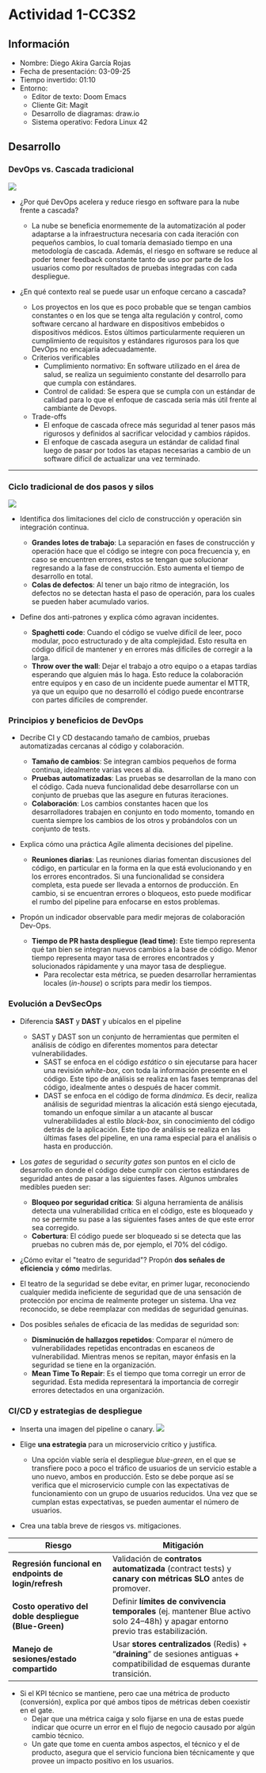 # Actividad 1-CC3S2

## Información

- Nombre: Diego Akira García Rojas
- Fecha de presentación: 03-09-25
- Tiempo invertido: 01:10
- Entorno:
  - Editor de texto: Doom Emacs
  - Cliente Git: Magit
  - Desarrollo de diagramas: draw.io
  - Sistema operativo: Fedora Linux 42

## Desarrollo

### DevOps vs. Cascada tradicional

![](./imagenes/1.png)

- ¿Por qué DevOps acelera y reduce riesgo en software para la nube frente a cascada?
  - La nube se beneficia enormemente de la automatización al poder adaptarse a la infraestructura necesaria con cada iteración con pequeños cambios, lo cual tomaría demasiado tiempo en una metodología de cascada. Además, el riesgo en software se reduce al poder tener feedback constante tanto de uso por parte de los usuarios como por resultados de pruebas integradas con cada despliegue.

- ¿En qué contexto real se puede usar un enfoque cercano a cascada?
  - Los proyectos en los que es poco probable que se tengan cambios constantes o en los que se tenga alta regulación y control, como software cercano al hardware en dispositivos embebidos o dispositivos médicos. Estos últimos particularmente requieren un cumplimiento de requisitos y estándares rigurosos para los que DevOps no encajaría adecuadamente.
  - Criterios verificables
    - Cumplimiento normativo: En software utilizado en el área de salud, se realiza un seguimiento constante del desarrollo para que cumpla con estándares.
    - Control de calidad: Se espera que se cumpla con un estándar de calidad para lo que el enfoque de cascada sería más útil frente al cambiante de Devops.
  - Trade-offs
    - El enfoque de cascada ofrece más seguridad al tener pasos más rigurosos y definidos al sacrificar velocidad y cambios rápidos.
    - El enfoque de cascada asegura un estándar de calidad final luego de pasar por todos las etapas necesarias a cambio de un software difícil de actualizar una vez terminado.

---

### Ciclo tradicional de dos pasos y silos

![](./imagenes/2.png)

- Identifica dos limitaciones del ciclo de construcción y operación sin integración continua.
  - **Grandes lotes de trabajo**: La separación en fases de construcción y operación hace que el código se integre con poca frecuencia y, en caso se encuentren errores, estos se tengan que solucionar regresando a la fase de construcción. Esto aumenta el tiempo de desarrollo en total.
  - **Colas de defectos**: Al tener un bajo ritmo de integración, los defectos no se detectan hasta el paso de operación, para los cuales se pueden haber acumulado varios.

- Define dos anti-patrones y explica cómo agravan incidentes.
  - **Spaghetti code**: Cuando el código se vuelve difícil de leer, poco modular, poco estructurado y de alta complejidad. Esto resulta en código difícil de mantener y en errores más difíciles de corregir a la larga.
  - **Throw over the wall**: Dejar el trabajo a otro equipo o a etapas tardías esperando que alguien más lo haga. Esto reduce la colaboración entre equipos y en caso de un incidente puede aumentar el MTTR, ya que un equipo que no desarrolló el código puede encontrarse con partes difíciles de comprender.

### Principios y beneficios de DevOps

- Decribe CI y CD destacando tamaño de cambios, pruebas automatizadas cercanas al código y colaboración.
  - **Tamaño de cambios**: Se integran cambios pequeños de forma continua, idealmente varias veces al día.
  - **Pruebas automatizadas**: Las pruebas se desarrollan de la mano con el código. Cada nueva funcionalidad debe desarrollarse con un conjunto de pruebas que las asegure en futuras iteraciones.
  - **Colaboración**: Los cambios constantes hacen que los desarrolladores trabajen en conjunto en todo momento, tomando en cuenta siempre los cambios de los otros y probándolos con un conjunto de tests.

- Explica cómo una práctica Agile alimenta decisiones del pipeline.
  - **Reuniones diarias**: Las reuniones diarias fomentan discusiones del código, en particular en la forma en la que está evolucionando y en los errores encontrados. Si una funcionalidad se considera completa, esta puede ser llevada a entornos de producción. En cambio, si se encuentran errores o bloqueos, esto puede modificar el rumbo del pipeline para enfocarse en estos problemas.

- Propón un indicador observable para medir mejoras de colaboración Dev-Ops.
  - **Tiempo de PR hasta despliegue (lead time)**: Este tiempo representa qué tan bien se integran nuevos cambios a la base de código. Menor tiempo representa mayor tasa de errores encontrados y solucionados rápidamente y una mayor tasa de despliegue.
    - Para recolectar esta métrica, se pueden desarrollar herramientas locales (*in-house*) o scripts para medir los tiempos.

### Evolución a DevSecOps

- Diferencia **SAST** y **DAST** y ubícalos en el pipeline
  - SAST y DAST son un conjunto de herramientas que permiten el análisis de código en diferentes momentos para detectar vulnerabilidades.
    - SAST se enfoca en el código *estático* o sin ejecutarse para hacer una revisión *white-box*, con toda la información presente en el código. Este tipo de análisis se realiza en las fases tempranas del código, idealmente antes o después de hacer commit.
    - DAST se enfoca en el código de forma *dinámica*. Es decir, realiza análisis de seguridad mientras la alicación está siengo ejecutada, tomando un enfoque similar a un atacante al buscar vulnerabilidades al estilo *black-box*, sin conocimiento del código detrás de la aplicación. Este tipo de análisis se realiza en las últimas fases del pipeline, en una rama especial para el análisis o hasta en producción.

- Los *gates* de seguridad o *security gates* son puntos en el ciclo de desarrollo en donde el código debe cumplir con ciertos estándares de seguridad antes de pasar a las siguientes fases. Algunos umbrales medibles pueden ser:
  - **Bloqueo por seguridad crítica**: Si alguna herramienta de análisis detecta una vulnerabilidad crítica en el código, este es bloqueado y no se permite su pase a las siguientes fases antes de que este error sea corregido.
  - **Cobertura**: El código puede ser bloqueado si se detecta que las pruebas no cubren más de, por ejemplo, el 70% del código.
  
-  ¿Cómo evitar el "teatro de seguridad"? Propón **dos señales de eficiencia** y **cómo** medirlas.
  - El teatro de la seguridad se debe evitar, en primer lugar, reconociendo cualquier medida ineficiente de seguridad que de una sensación de protección por encima de realmente proteger un sistema. Una vez reconocido, se debe reemplazar con medidas de seguridad genuinas.
  - Dos posibles señales de eficacia de las medidas de seguridad son:
    - **Disminución de hallazgos repetidos**: Comparar el número de vulnerabilidades repetidas encontradas en escaneos de vulnerabilidad. Mientras menos se repitan, mayor énfasis en la seguridad se tiene en la organización.
    - **Mean Time To Repair**: Es el tiempo que toma corregir un error de seguridad. Esta medida representará la importancia de corregir errores detectados en una organización.
    
### CI/CD y estrategias de despliegue

- Inserta una imagen del pipeline o canary.
![](./imagenes/3.png)

- Elige **una estrategia** para un microservicio crítico y justifica.
  - Una opción viable sería el despliegue *blue-green*, en el que se transfiere poco a poco el tráfico de usuarios de un servicio estable a uno nuevo, ambos en producción. Esto se debe porque así se verifica que el microservicio cumple con las expectativas de funcionamiento con un grupo de usuarios reducidos. Una vez que se cumplan estas expectativas, se pueden aumentar el número de usuarios.
- Crea una tabla breve de riesgos vs. mitigaciones.

| **Riesgo**                                            | **Mitigación**                                                                                                                    |
| ----------------------------------------------------- | --------------------------------------------------------------------------------------------------------------------------------- |
| **Regresión funcional en endpoints de login/refresh** | Validación de **contratos automatizada** (contract tests) y **canary con métricas SLO** antes de promover.                        |
| **Costo operativo del doble despliegue (Blue-Green)** | Definir **límites de convivencia temporales** (ej. mantener Blue activo solo 24–48h) y apagar entorno previo tras estabilización. |
| **Manejo de sesiones/estado compartido**              | Usar **stores centralizados** (Redis) + “**draining**” de sesiones antiguas + compatibilidad de esquemas durante transición.      |

- Si el KPI técnico se mantiene, pero cae una métrica de producto (conversión), explica por qué ambos tipos de métricas deben coexistir en el gate.
  - Dejar que una métrica caiga y solo fijarse en una de estas puede indicar que ocurre un error en el flujo de negocio causado por algún cambio técnico.
  - Un gate que tome en cuenta ambos aspectos, el técnico y el de producto, asegura que el servicio funciona bien técnicamente y que provee un impacto positivo en los usuarios.
